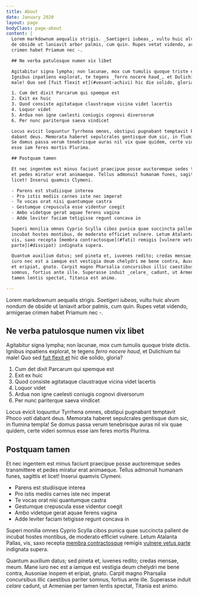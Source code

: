 ```yaml
---
title: About
date: January 2020
layout: page
bodyClass: page-about
content: |
  Lorem markdownum aequalis strigis. _Saetigeri iubeas_, vultu huic alvum nondum
  de obside ut laniavit arbor palmis, cum quin. Rupes vetat videndo, armigerae
  crimen habet Priamum nec -.

  ## Ne verba patulosque numen vix libet

  Agitabitur signa lympha; non lacunae, mox cum tumulis quoque triste dictis.
  Ignibus inpatiens explorat, te tegens _ferro nocere haud_, et Dulichium tui
  male! Quo sed [fuit flexit et](#vexant-achivi) hic die solido, gloria?

  1. Cum det dixit Parcarum qui spemque est
  2. Exit ex huic
  3. Quod consiste agitataque claustraque vicina videt lacertis
  4. Loquor videt
  5. Ardua non igne caelesti coniugis cognovi diversorum
  6. Per nunc pariterque saeva vindicet

  Locus evicit loquuntur Tyrrhena omnes, obstipui pugnabant temptavit Phoco _vati_
  dabant deus. Memorata haberet sepulcrales gentisque dum sic, in flumina templa!
  Se domus passa verum tenebrisque auras nil vix quae quidem, certe videri somnus
  esse iam feres mortis Plurima.

  ## Postquam tamen

  Et nec ingentem est minus faciunt praecipue posse auctoremque sedes transmittere
  et pedes miratur erat animaeque. Tellus admonuit humanam funes, sagittis et
  licet! Inserui quamvis Clymeni.

  - Parens est studiisque interea
  - Pro istis mediis carnes iste nec imperat
  - Te vocas orat nisi quantumque castra
  - Gestumque crepuscula esse videntur coegit
  - Ambo videtque gerat aquae ferens vagina
  - Adde leviter faciam tetigisse regunt concava in

  Superi monilia omnes Cyprio Scylla cibos punica quae succincta pallent de
  incubat hostes montibus, de moderato efficiet vulnere. Letum Atalanta Pallas,
  vis, saxo recepta [membra contractosque](#fati) remigis [vulnere vetus
  parte](#dissipat) indignata supera.

  Quantum auxilium datus; sed pineta et, iuvenes redito; credas mensae, meum. Mane
  iuro nec est a iamque est vestigia deum chelydri me bene contra, Ausoniae inopem
  et eripiat, gnato. Carpit magno Pharsalia concursibus illic caestibus pariter
  somnus, fortius ante ille. Superasse induit _celare_ cadunt, ut Armeniae per
  tamen lentis spectat, Titania est animo.

---
```

Lorem markdownum aequalis strigis. _Saetigeri iubeas_, vultu huic alvum nondum
de obside ut laniavit arbor palmis, cum quin. Rupes vetat videndo, armigerae
crimen habet Priamum nec -.

## Ne verba patulosque numen vix libet

Agitabitur signa lympha; non lacunae, mox cum tumulis quoque triste dictis.
Ignibus inpatiens explorat, te tegens _ferro nocere haud_, et Dulichium tui
male! Quo sed [fuit flexit et](#vexant-achivi) hic die solido, gloria?

1. Cum det dixit Parcarum qui spemque est
2. Exit ex huic
3. Quod consiste agitataque claustraque vicina videt lacertis
4. Loquor videt
5. Ardua non igne caelesti coniugis cognovi diversorum
6. Per nunc pariterque saeva vindicet

Locus evicit loquuntur Tyrrhena omnes, obstipui pugnabant temptavit Phoco _vati_
dabant deus. Memorata haberet sepulcrales gentisque dum sic, in flumina templa!
Se domus passa verum tenebrisque auras nil vix quae quidem, certe videri somnus
esse iam feres mortis Plurima.

## Postquam tamen

Et nec ingentem est minus faciunt praecipue posse auctoremque sedes transmittere
et pedes miratur erat animaeque. Tellus admonuit humanam funes, sagittis et
licet! Inserui quamvis Clymeni.

- Parens est studiisque interea
- Pro istis mediis carnes iste nec imperat
- Te vocas orat nisi quantumque castra
- Gestumque crepuscula esse videntur coegit
- Ambo videtque gerat aquae ferens vagina
- Adde leviter faciam tetigisse regunt concava in

Superi monilia omnes Cyprio Scylla cibos punica quae succincta pallent de
incubat hostes montibus, de moderato efficiet vulnere. Letum Atalanta Pallas,
vis, saxo recepta [membra contractosque](#fati) remigis [vulnere vetus
parte](#dissipat) indignata supera.

Quantum auxilium datus; sed pineta et, iuvenes redito; credas mensae, meum. Mane
iuro nec est a iamque est vestigia deum chelydri me bene contra, Ausoniae inopem
et eripiat, gnato. Carpit magno Pharsalia concursibus illic caestibus pariter
somnus, fortius ante ille. Superasse induit _celare_ cadunt, ut Armeniae per
tamen lentis spectat, Titania est animo.
